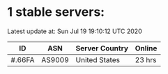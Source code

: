 # 1 stable servers:

Latest update at: Sun Jul 19 19:10:12 UTC 2020

| ID | ASN | Server Country | Online |
| -- | --- | -------------- | ------ |
| #.66FA | AS9009 | United States | 23 hrs |

